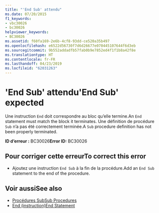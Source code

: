 ```yaml
---
title: "'End Sub' attendu"
ms.date: 07/20/2015
f1_keywords:
- vbc30026
- bc30026
helpviewer_keywords:
- BC30026
ms.assetid: f60fa169-2e6b-4cf8-93dd-ce520a35b497
ms.openlocfilehash: e6522d56730f7d6d26677e070445107644f6d3eb
ms.sourcegitcommit: 9b552addadfb57fab0b9e7852ed4f1f1b8a42f8e
ms.translationtype: HT
ms.contentlocale: fr-FR
ms.lasthandoff: 04/23/2019
ms.locfileid: "62031263"
---
```

# <a name="end-sub-expected"></a><span data-ttu-id="f779c-102">'End Sub' attendu</span><span class="sxs-lookup"><span data-stu-id="f779c-102">'End Sub' expected</span></span>
<span data-ttu-id="f779c-103">Une instruction `End` doit correspondre au bloc qu’elle termine.</span><span class="sxs-lookup"><span data-stu-id="f779c-103">An `End` statement must match the block it terminates.</span></span> <span data-ttu-id="f779c-104">Une définition de procédure `Sub` n’a pas été correctement terminée.</span><span class="sxs-lookup"><span data-stu-id="f779c-104">A `Sub` procedure definition has not been properly terminated.</span></span>  
  
 <span data-ttu-id="f779c-105">**ID d’erreur :** BC30026</span><span class="sxs-lookup"><span data-stu-id="f779c-105">**Error ID:** BC30026</span></span>  
  
## <a name="to-correct-this-error"></a><span data-ttu-id="f779c-106">Pour corriger cette erreur</span><span class="sxs-lookup"><span data-stu-id="f779c-106">To correct this error</span></span>  
  
- <span data-ttu-id="f779c-107">Ajoutez une instruction `End Sub` à la fin de la procédure.</span><span class="sxs-lookup"><span data-stu-id="f779c-107">Add an `End Sub` statement to the end of the procedure.</span></span>  
  
## <a name="see-also"></a><span data-ttu-id="f779c-108">Voir aussi</span><span class="sxs-lookup"><span data-stu-id="f779c-108">See also</span></span>

- [<span data-ttu-id="f779c-109">Procédures Sub</span><span class="sxs-lookup"><span data-stu-id="f779c-109">Sub Procedures</span></span>](../../visual-basic/programming-guide/language-features/procedures/sub-procedures.md)
- [<span data-ttu-id="f779c-110">End (instruction)</span><span class="sxs-lookup"><span data-stu-id="f779c-110">End Statement</span></span>](../../visual-basic/language-reference/statements/end-statement.md)
